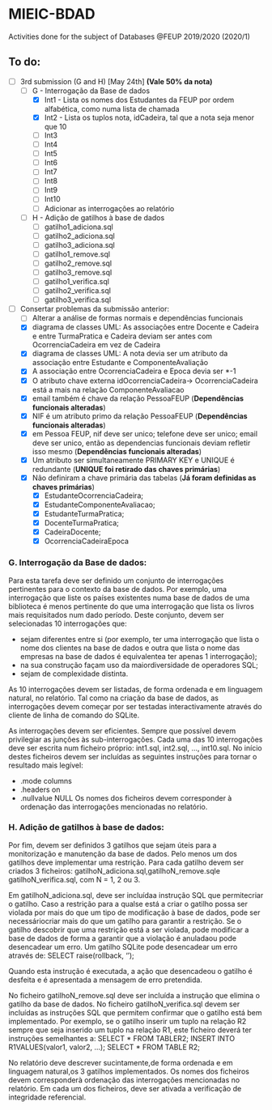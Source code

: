 # MIEIC-BDAD
Activities done for the subject of Databases @FEUP 2019/2020 (2020/1)

## To do:
  - [ ] 3rd submission (G and H) [May 24th] **(Vale 50% da nota)**
    - [ ] G - Interrogação da Base de dados
      - [x] Int1 - Lista os nomes dos Estudantes da FEUP por ordem alfabética, como numa lista de chamada
      - [x] Int2 - Lista os tuplos nota, idCadeira, tal que a nota seja menor que 10
      - [ ] Int3
      - [ ] Int4
      - [ ] Int5
      - [ ] Int6
      - [ ] Int7
      - [ ] Int8
      - [ ] Int9
      - [ ] Int10
      - [ ] Adicionar as interrogações ao relatório
    - [ ] H - Adição de gatilhos à base de dados
      - [ ] gatilho1_adiciona.sql
      - [ ] gatilho2_adiciona.sql
      - [ ] gatilho3_adiciona.sql
      - [ ] gatilho1_remove.sql
      - [ ] gatilho2_remove.sql
      - [ ] gatilho3_remove.sql
      - [ ] gatilho1_verifica.sql 
      - [ ] gatilho2_verifica.sql 
      - [ ] gatilho3_verifica.sql
  - [ ] Consertar problemas da submissão anterior:
    - [ ] Alterar a análise de formas normais e dependências funcionais
    - [x] diagrama de classes UML: As associações entre Docente e Cadeira e entre TurmaPratica e Cadeira deviam ser antes com OcorrenciaCadeira em vez de Cadeira
    - [x] diagrama de classes UML: A nota devia ser um atributo da associação entre Estudante e ComponenteAvaliação
    - [x] A associação entre OcorrenciaCadeira e Epoca devia ser \*-1
    - [x] O atributo chave externa idOcorrenciaCadeira-> OcorrenciaCadeira está a mais na relação ComponenteAvaliacao
    - [x] email também é chave da relação PessoaFEUP (**Dependências funcionais alteradas**)
    - [x] NIF é um atributo primo da relação PessoaFEUP (**Dependências funcionais alteradas**)
    - [x] em Pessoa FEUP, nif deve ser unico; telefone deve ser unico; email deve ser unico, então as dependencias funcionais deviam refletir isso mesmo (**Dependências funcionais alteradas**)
    - [x] Um atributo ser simultaneamente PRIMARY KEY e UNIQUE é redundante (**UNIQUE  foi retirado das chaves primárias**)
    - [x] Não definiram a chave primária das tabelas (**Já foram definidas as chaves primárias**)
      - [x] EstudanteOcorrenciaCadeira;
      - [x] EstudanteComponenteAvaliacao;
      - [x] EstudanteTurmaPratica;
      - [x] DocenteTurmaPratica;
      - [x] CadeiraDocente;
      - [x] OcorrenciaCadeiraEpoca

### G. Interrogação da Base de dados:
Para esta tarefa deve ser definido um conjunto de interrogações pertinentes para o contexto da base de dados. Por exemplo, uma interrogação que liste os países existentes numa base de dados de uma biblioteca é menos pertinente do que uma interrogação que lista os livros mais requisitados num dado período. Deste conjunto, devem ser selecionadas 10 interrogações que:
  - sejam diferentes entre si (por exemplo, ter uma interrogação que lista o nome dos clientes na base de dados e outra que lista o nome das empresas na base de dados é equivalentea ter apenas 1 interrogação);
  - na sua construção façam uso da maiordiversidade de operadores SQL;
  - sejam de complexidade distinta.

As 10 interrogações devem ser listadas, de forma ordenada e em linguagem natural, no relatório. Tal como na criação da base de dados, as interrogações devem começar por ser testadas interactivamente através do cliente de linha de comando do SQLite. 

As interrogações devem ser eficientes. Sempre que possível devem privilegiar as junções às sub-interrogações. Cada uma das 10 interrogações deve ser escrita num ficheiro próprio: int1.sql, int2.sql, ..., int10.sql. No início destes ficheiros devem ser incluídas as seguintes instruções para tornar o resultado mais legível:
  - .mode columns
  - .headers on
  - .nullvalue NULL
Os nomes dos ficheiros devem corresponder à ordenação das interrogações mencionadas no relatório.

### H. Adição de gatilhos à base de dados:
Por fim, devem ser definidos 3 gatilhos que sejam úteis para a monitorização e manutenção da base de dados. Pelo menos um dos gatilhos deve implementar uma restrição. Para cada gatilho devem ser criados 3 ficheiros: gatilhoN_adiciona.sql,gatilhoN_remove.sqle gatilhoN_verifica.sql, com N = 1, 2 ou 3.

Em gatilhoN_adiciona.sql, deve ser incluídaa instrução SQL que permitecriar o gatilho. Caso a restrição para a qualse está a criar o gatilho possa ser violada por mais do que um tipo de modificação à base de dados, pode ser necessáriocriar mais do que um gatilho para garantir a restrição. Se o gatilho descobrir que uma restrição está a ser violada, pode modificar a base de dados de forma a garantir que a violação é anuladaou pode desencadear um erro. Um gatilho SQLite pode desencadear um erro através de:
  SELECT raise(rollback, ‘<mensagem de erro>’);

Quando esta instrução é executada, a ação que desencadeou o gatilho é desfeita e é apresentada a mensagem de erro pretendida.

No ficheiro gatilhoN_remove.sql deve ser incluída a instrução que elimina o gatilho da base de dados. No ficheiro gatilhoN_verifica.sql devem ser incluídas as instruções SQL que permitem confirmar que o gatilho está bem implementado. Por exemplo, se o gatilho inserir um tuplo na relação R2 sempre que seja inserido um tuplo na relação R1, este ficheiro deverá ter instruções semelhantes a:
  SELECT * FROM TABLER2;
  INSERT INTO R1VALUES(valor1, valor2, ...);
  SELECT * FROM TABLE R2;

No relatório deve descrever sucintamente,de forma ordenada e em linguagem natural,os 3 gatilhos implementados.
Os nomes dos ficheiros devem corresponderà ordenação das interrogações mencionadas no relatório. Em cada um dos ficheiros, deve ser ativada a verificação de integridade referencial.
